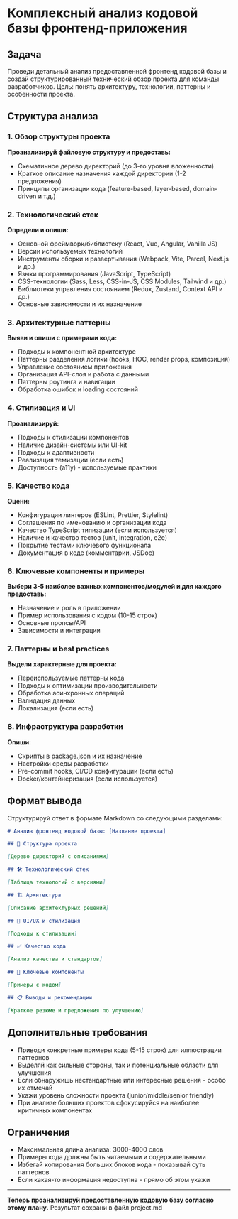 # Комплексный анализ кодовой базы фронтенд-приложения

## Задача

Проведи детальный анализ предоставленной фронтенд кодовой базы и создай структурированный технический обзор проекта для команды разработчиков. Цель: понять архитектуру, технологии, паттерны и особенности проекта.

## Структура анализа

### 1. Обзор структуры проекта

**Проанализируй файловую структуру и предоставь:**

- Схематичное дерево директорий (до 3-го уровня вложенности)
- Краткое описание назначения каждой директории (1-2 предложения)
- Принципы организации кода (feature-based, layer-based, domain-driven и т.д.)

### 2. Технологический стек

**Определи и опиши:**

- Основной фреймворк/библиотеку (React, Vue, Angular, Vanilla JS)
- Версии используемых технологий
- Инструменты сборки и развертывания (Webpack, Vite, Parcel, Next.js и др.)
- Языки программирования (JavaScript, TypeScript)
- CSS-технологии (Sass, Less, CSS-in-JS, CSS Modules, Tailwind и др.)
- Библиотеки управления состоянием (Redux, Zustand, Context API и др.)
- Основные зависимости и их назначение

### 3. Архитектурные паттерны

**Выяви и опиши с примерами кода:**

- Подходы к компонентной архитектуре
- Паттерны разделения логики (hooks, HOC, render props, композиция)
- Управление состоянием приложения
- Организация API-слоя и работа с данными
- Паттерны роутинга и навигации
- Обработка ошибок и loading состояний

### 4. Стилизация и UI

**Проанализируй:**

- Подходы к стилизации компонентов
- Наличие дизайн-системы или UI-kit
- Подходы к адаптивности
- Реализация темизации (если есть)
- Доступность (a11y) - используемые практики

### 5. Качество кода

**Оцени:**

- Конфигурации линтеров (ESLint, Prettier, Stylelint)
- Соглашения по именованию и организации кода
- Качество TypeScript типизации (если используется)
- Наличие и качество тестов (unit, integration, e2e)
- Покрытие тестами ключевого функционала
- Документация в коде (комментарии, JSDoc)

### 6. Ключевые компоненты и примеры

**Выбери 3-5 наиболее важных компонентов/модулей и для каждого предоставь:**

- Назначение и роль в приложении
- Пример использования с кодом (10-15 строк)
- Основные пропсы/API
- Зависимости и интеграции

### 7. Паттерны и best practices

**Выдели характерные для проекта:**

- Переиспользуемые паттерны кода
- Подходы к оптимизации производительности
- Обработка асинхронных операций
- Валидация данных
- Локализация (если есть)

### 8. Инфраструктура разработки

**Опиши:**

- Скрипты в package.json и их назначение
- Настройки среды разработки
- Pre-commit hooks, CI/CD конфигурации (если есть)
- Docker/контейнеризация (если используется)

## Формат вывода

Структурируй ответ в формате Markdown со следующими разделами:

```markdown
# Анализ фронтенд кодовой базы: [Название проекта]

## 📁 Структура проекта

[Дерево директорий с описаниями]

## 🛠 Технологический стек

[Таблица технологий с версиями]

## 🏗 Архитектура

[Описание архитектурных решений]

## 🎨 UI/UX и стилизация

[Подходы к стилизации]

## ✅ Качество кода

[Анализ качества и стандартов]

## 🔧 Ключевые компоненты

[Примеры с кодом]

## 📋 Выводы и рекомендации

[Краткое резюме и предложения по улучшению]
```

## Дополнительные требования

- Приводи конкретные примеры кода (5-15 строк) для иллюстрации паттернов
- Выделяй как сильные стороны, так и потенциальные области для улучшения
- Если обнаружишь нестандартные или интересные решения - особо их отмечай
- Укажи уровень сложности проекта (junior/middle/senior friendly)
- При анализе больших проектов сфокусируйся на наиболее критичных компонентах

## Ограничения

- Максимальная длина анализа: 3000-4000 слов
- Примеры кода должны быть читаемыми и содержательными
- Избегай копирования больших блоков кода - показывай суть паттернов
- Если какая-то информация недоступна - прямо об этом укажи

---

**Теперь проанализируй предоставленную кодовую базу согласно этому плану.**
Результат сохрани в файл project.md
